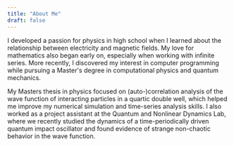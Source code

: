 ```yaml
---
title: "About Me"
draft: false
---
```


I developed a passion for physics in high school when I learned about the relationship between electricity and magnetic fields. My love for mathematics also began early on, especially when working with infinite series. More recently, I discovered my interest in computer programming while pursuing a Master's degree in computational physics and quantum mechanics.

My Masters thesis in physics focused on (auto-)correlation analysis of the wave function of interacting particles in a quartic double well, which helped me improve my numerical simulation and time-series analysis skills. I also worked as a project assistant at the Quantum and Nonlinear Dynamics Lab, where we recently studied the dynamics of a time-periodically driven quantum impact oscillator and found evidence of strange non-chaotic behavior in the wave function.
